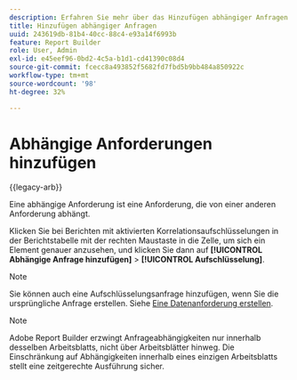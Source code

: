 ```yaml
---
description: Erfahren Sie mehr über das Hinzufügen abhängiger Anfragen.
title: Hinzufügen abhängiger Anfragen
uuid: 243619db-81b4-40cc-88c4-e93a14f6993b
feature: Report Builder
role: User, Admin
exl-id: e45eef96-0bd2-4c5a-b1d1-cd41390c08d4
source-git-commit: fcecc8a493852f5682fd7fbd5b9bb484a850922c
workflow-type: tm+mt
source-wordcount: '98'
ht-degree: 32%

---
```


# Abhängige Anforderungen hinzufügen

{{legacy-arb}}

Eine abhängige Anforderung ist eine Anforderung, die von einer anderen Anforderung abhängt.

Klicken Sie bei Berichten mit aktivierten Korrelationsaufschlüsselungen in der Berichtstabelle mit der rechten Maustaste in die Zelle, um sich ein Element genauer anzusehen, und klicken Sie dann auf **[!UICONTROL Abhängige Anfrage hinzufügen]** > **[!UICONTROL Aufschlüsselung]**.

>[!NOTE]
>
>Sie können auch eine Aufschlüsselungsanfrage hinzufügen, wenn Sie die ursprüngliche Anfrage erstellen. Siehe [Eine Datenanforderung erstellen](/help/analyze/legacy-report-builder/data-requests/t-create-a-data-request.md).

>[!NOTE]
>
>Adobe Report Builder erzwingt Anfrageabhängigkeiten nur innerhalb desselben Arbeitsblatts, nicht über Arbeitsblätter hinweg. Die Einschränkung auf Abhängigkeiten innerhalb eines einzigen Arbeitsblatts stellt eine zeitgerechte Ausführung sicher.

